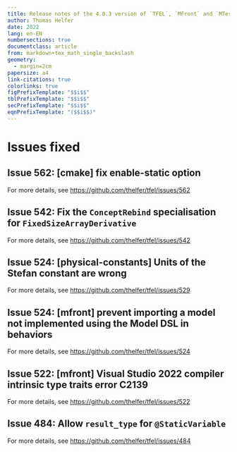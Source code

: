 ```yaml
---
title: Release notes of the 4.0.3 version of `TFEL`, `MFront` and `MTest`
author: Thomas Helfer
date: 2022
lang: en-EN
numbersections: true
documentclass: article
from: markdown+tex_math_single_backslash
geometry:
  - margin=2cm
papersize: a4
link-citations: true
colorlinks: true
figPrefixTemplate: "$$i$$"
tblPrefixTemplate: "$$i$$"
secPrefixTemplate: "$$i$$"
eqnPrefixTemplate: "($$i$$)"
---
```


# Issues fixed

## Issue 562: [cmake] fix enable-static option

For more details, see <https://github.com/thelfer/tfel/issues/562>

## Issue 542: Fix the `ConceptRebind` specialisation for `FixedSizeArrayDerivative`

For more details, see <https://github.com/thelfer/tfel/issues/542>

## Issue 524: [physical-constants] Units of the Stefan constant are wrong

For more details, see <https://github.com/thelfer/tfel/issues/529>

## Issue 524: [mfront] prevent importing a model not implemented using the Model DSL in behaviors

For more details, see <https://github.com/thelfer/tfel/issues/524>

## Issue 522: [mfront] Visual Studio 2022 compiler intrinsic type traits error C2139

For more details, see <https://github.com/thelfer/tfel/issues/522>

## Issue 484: Allow `result_type` for `@StaticVariable`

For more details, see <https://github.com/thelfer/tfel/issues/484>


